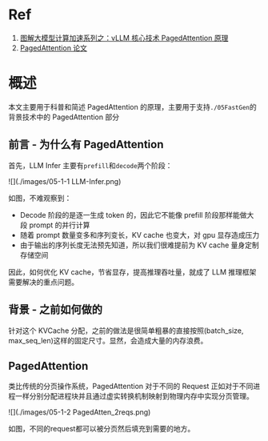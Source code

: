 # Ref
1. [图解大模型计算加速系列之：vLLM 核心技术 PagedAttention 原理](https://zhuanlan.zhihu.com/p/691038809)
2. [PagedAttention 论文](https://arxiv.org/pdf/2309.06180)

# 概述

本文主要用于科普和简述 PagedAttention 的原理，主要用于支持`./05FastGen`的背景技术中的 PagedAttention 部分

## 前言 - 为什么有 PagedAttention

首先，LLM Infer 主要有`prefill`和`decode`两个阶段：

![](./images/05-1-1 LLM-Infer.png)


如图，不难观察到：

- Decode 阶段的是逐一生成 token 的，因此它不能像 prefill 阶段那样能做大段 prompt 的并行计算
- 随着 prompt 数量变多和序列变长，KV cache 也变大，对 gpu 显存造成压力
- 由于输出的序列长度无法预先知道，所以我们很难提前为 KV cache 量身定制存储空间

因此，如何优化 KV cache，节省显存，提高推理吞吐量，就成了 LLM 推理框架需要解决的重点问题。

## 背景 - 之前如何做的

针对这个 KVCache 分配，之前的做法是很简单粗暴的直接按照(batch_size, max_seq_len)这样的固定尺寸。显然，会造成大量的内存浪费。



## PagedAttention

类比传统的分页操作系统，PagedAttention 对于不同的 Request 正如对于不同进程一样分别分配进程块并且通过虚实转换机制映射到物理内存中实现分页管理。

![](./images/05-1-2 PagedAtten_2reqs.png)

如图，不同的request都可以被分页然后填充到需要的地方。

